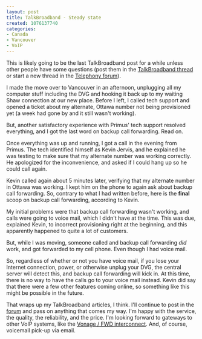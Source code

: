 ```yaml
--- 
layout: post
title: TalkBroadband - Steady state
created: 1076137740
categories: 
- Canada
- Vancouver
- VoIP
---
```

<p>This is likely going to be the last TalkBroadband post for a while unless other people have some questions (post them in the <a href="http://www.bmannconsulting.com/node/view/834">TalkBroadband thread</a> or start a new thread in the <a href="http://www.bmannconsulting.com/forum/124">Telephony forum</a>).</p>

<p>I made the move over to Vancouver in an afternoon, unplugging all my computer stuff including the DVG and hooking it back up to my waiting Shaw connection at our new place. Before I left, I called tech support and opened a ticket about my alternate, Ottawa number not being provisioned yet (a week had gone by and it still wasn't working).</p>

<p>But, another satisfactory experience with Primus' tech support resolved everything, and I got the last word on backup call forwarding. Read on.</p>
<!--break-->
<p>Once everything was up and running, I got a call in the evening from Primus. The tech identified himself as Kevin Jervis, and he explained he was testing to make sure that my alternate number was working correctly. He apologized for the inconvenience, and asked if I could hang up so he could call again.</p>

<p>Kevin called again about 5 minutes later, verifying that my alternate number in Ottawa was working. I kept him on the phone to again ask about backup call forwarding. So, contrary to what I had written before, here is the <strong>final</strong> scoop on backup call forwarding, according to Kevin.</p>

<p>My initial problems were that backup call forwarding wasn't working, and calls were going to voice mail, which I didn't have at the time. This was due, explained Kevin, to incorrect provisioning right at the beginning, and this apparently happened to quite a lot of customers.</p>

<p>But, while I was moving, someone called and backup call forwarding <em>did</em> work, and got forwarded to my cell phone. Even though I had voice mail.</p>

<p>So, regardless of whether or not you have voice mail, if you lose your Internet connection, power, or otherwise unplug your DVG, the central server will detect this, and backup call forwarding will kick in. At this time, there is no way to have the calls go to your voice mail instead. Kevin did say that there were a few other features coming online, so something like this might be possible in the future.</p>

<p>That wraps up my TalkBroadband articles, I think. I'll continue to post in the <a href="http://www.bmannconsulting.com/node/view/834">forum</a> and pass on anything that comes my way. I'm happy with the service, the quality, the reliability, and the price. I'm looking forward to gateways to other VoIP systems, like the <a href="http://192.246.69.231/jeff/personal/archives/000457.html">Vonage / <acronym title="Free World Dialup">FWD</acronym> interconnect</a>. And, of course, voicemail pick-up via email.</p>
